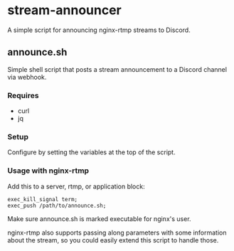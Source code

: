 # stream-announcer
A simple script for announcing nginx-rtmp streams to Discord.

## announce.sh
Simple shell script that posts a stream announcement to a Discord channel via webhook.

### Requires
- curl
- jq

### Setup
Configure by setting the variables at the top of the script.

### Usage with nginx-rtmp
Add this to a server, rtmp, or application block:
```
exec_kill_signal term;
exec_push /path/to/announce.sh;
```
Make sure announce.sh is marked executable for nginx's user.

nginx-rtmp also supports passing along parameters with some information
about the stream, so you could easily extend this script to handle those.
